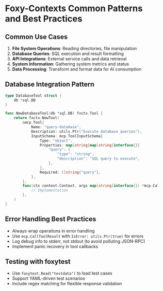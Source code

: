 # Foxy-Contexts Common Patterns and Best Practices

## Common Use Cases
1. **File System Operations**: Reading directories, file manipulation
2. **Database Queries**: SQL execution and result formatting
3. **API Integrations**: External service calls and data retrieval
4. **System Information**: Gathering system metrics and status
5. **Data Processing**: Transform and format data for AI consumption

## Database Integration Pattern
```go
type DatabaseTool struct {
    db *sql.DB
}

func NewDatabaseTool(db *sql.DB) fxctx.Tool {
    return fxctx.NewTool(
        &mcp.Tool{
            Name: "query-database",
            Description: utils.Ptr("Execute database queries"),
            InputSchema: mcp.ToolInputSchema{
                Type: "object",
                Properties: map[string]map[string]interface{}{
                    "query": {
                        "type": "string",
                        "description": "SQL query to execute",
                    },
                },
                Required: []string{"query"},
            },
        },
        func(ctx context.Context, args map[string]interface{}) *mcp.CallToolResult {
            // Implementation
        },
    )
}
```

## Error Handling Best Practices
- Always wrap operations in error handling
- Use `mcp.CallToolResult` with `IsError: utils.Ptr(true)` for errors
- Log debug info to stderr, not stdout (to avoid polluting JSON-RPC)
- Implement panic recovery in tool callbacks

## Testing with foxytest
- Use `foxytest.Read("testdata")` to load test cases
- Support YAML-driven test scenarios
- Include regex matching for flexible response validation